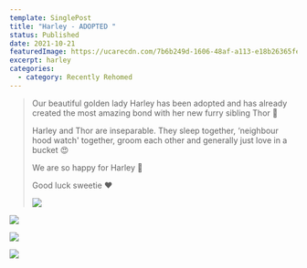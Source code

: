 ```yaml
---
template: SinglePost
title: "Harley - ADOPTED "
status: Published
date: 2021-10-21
featuredImage: https://ucarecdn.com/7b6b249d-1606-48af-a113-e18b26365fe0/-/crop/720x439/0,205/-/preview/
excerpt: harley
categories:
  - category: Recently Rehomed
---
```

> Our beautiful golden lady Harley has been adopted and has already created the most amazing bond with her new furry sibling Thor 🐶
>
> Harley and Thor are inseparable. They sleep together, ‘neighbour hood watch' together, groom each other and generally just love in a bucket 😍
>
> We are so happy for Harley 🐾
>
> Good luck sweetie ❤️
>
> ![](https://ucarecdn.com/90a61bbc-c7a3-4d8d-909a-194534e73eee/)

![](https://ucarecdn.com/7444f7b7-5086-4464-9c44-7e203b2a9286/)

![](https://ucarecdn.com/191eb6e9-aa6e-4373-8400-040e9b801c6b/)

![](https://ucarecdn.com/26862a42-1257-40b5-9c8a-fef2e459722a/)